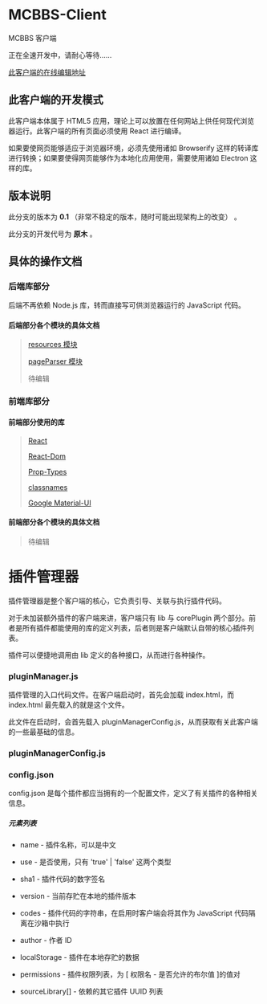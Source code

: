 # MCBBS-Client

MCBBS 客户端

正在全速开发中，请耐心等待……

[此客户端的在线编辑地址](https://codesandbox.io/s/github/langyo/MCBBS-Client/tree/master/)

## 此客户端的开发模式

此客户端本体属于 HTML5 应用，理论上可以放置在任何网站上供任何现代浏览器运行。此客户端的所有页面必须使用 React 进行编译。

如果要使网页能够适应于浏览器环境，必须先使用诸如 Browserify 这样的转译库进行转换；如果要使得网页能够作为本地化应用使用，需要使用诸如 Electron 这样的库。

## 版本说明

此分支的版本为 **0.1** （非常不稳定的版本，随时可能出现架构上的改变） 。

此分支的开发代号为 **原木** 。

## 具体的操作文档

### 后端库部分

后端不再依赖 Node.js 库，转而直接写可供浏览器运行的 JavaScript 代码。

#### 后端部分各个模块的具体文档

> [resources 模块](https://github.com/langyo/MCBBS-Client/blob/master/corePlugins/resourceManager/resources.md)
>
> [pageParser 模块](https://github.com/langyo/MCBBS-Client/blob/master/corePlugins/pageParser/pageParser.md)
>
> 待编辑

### 前端库部分

#### 前端部分使用的库

> [React](https://github.com/facebook/react)
>
> [React-Dom](https://github.com/facebook/react)
>
> [Prop-Types](https://github.com/facebook/prop-types)
>
> [classnames](https://github.com/JedWatson/classnames)
>
> [Google Material-UI](https://github.com/mui-org/material-ui)

#### 前端部分各个模块的具体文档

> 待编辑

# 插件管理器

插件管理器是整个客户端的核心，它负责引导、关联与执行插件代码。

对于未加装额外插件的客户端来讲，客户端只有 lib 与 corePlugin 两个部分。前者是所有插件都能使用的库的定义列表，后者则是客户端默认自带的核心插件列表。

插件可以便捷地调用由 lib 定义的各种接口，从而进行各种操作。

### pluginManager.js

插件管理的入口代码文件。在客户端启动时，首先会加载 index.html，而 index.html 最先载入的就是这个文件。

此文件在启动时，会首先载入 pluginManagerConfig.js，从而获取有关此客户端的一些最基础的信息。

### pluginManagerConfig.js

### config.json

config.json 是每个插件都应当拥有的一个配置文件，定义了有关插件的各种相关信息。

##### 元素列表

- name - 插件名称，可以是中文

- use - 是否使用，只有 'true' | 'false' 这两个类型

- sha1 - 插件代码的数字签名

- version - 当前存贮在本地的插件版本

- codes - 插件代码的字符串，在启用时客户端会将其作为 JavaScript 代码隔离在沙箱中执行

- author - 作者 ID

- localStorage - 插件在本地存贮的数据

- permissions - 插件权限列表，为 \[ 权限名 - 是否允许的布尔值 ]的值对

- sourceLibrary[\] - 依赖的其它插件 UUID 列表
